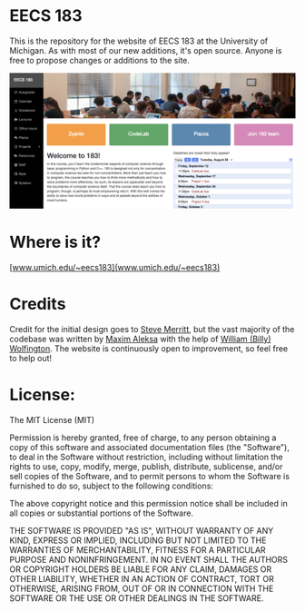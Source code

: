 EECS 183
=========

This is the repository for the website of EECS 183 at the University of Michigan. As with most of our new additions, it's open source. Anyone is free to propose changes or additions to the site.

![Logo](screenshot.png)

Where is it?
=========
[www.umich.edu/~eecs183](www.umich.edu/~eecs183)

Credits
=========

Credit for the initial design goes to [Steve Merritt](http://github.com/stevemer), but the vast majority of the codebase was written by [Maxim Aleksa](http://github.com/maxim123) with the help of [William (Billy) Wolfington](http://github.com/thewolfA2). The website is continuously open to improvement, so feel free to help out!

License:
=========

The MIT License (MIT)

Permission is hereby granted, free of charge, to any person obtaining a copy of this software and associated documentation files (the "Software"), to deal in the Software without restriction, including without limitation the rights to use, copy, modify, merge, publish, distribute, sublicense, and/or sell copies of the Software, and to permit persons to whom the Software is furnished to do so, subject to the following conditions:

The above copyright notice and this permission notice shall be included in all copies or substantial portions of the Software.

THE SOFTWARE IS PROVIDED "AS IS", WITHOUT WARRANTY OF ANY KIND, EXPRESS OR IMPLIED, INCLUDING BUT NOT LIMITED TO THE WARRANTIES OF MERCHANTABILITY, FITNESS FOR A PARTICULAR PURPOSE AND NONINFRINGEMENT. IN NO EVENT SHALL THE AUTHORS OR COPYRIGHT HOLDERS BE LIABLE FOR ANY CLAIM, DAMAGES OR OTHER LIABILITY, WHETHER IN AN ACTION OF CONTRACT, TORT OR OTHERWISE, ARISING FROM, OUT OF OR IN CONNECTION WITH THE SOFTWARE OR THE USE OR OTHER DEALINGS IN THE SOFTWARE.

